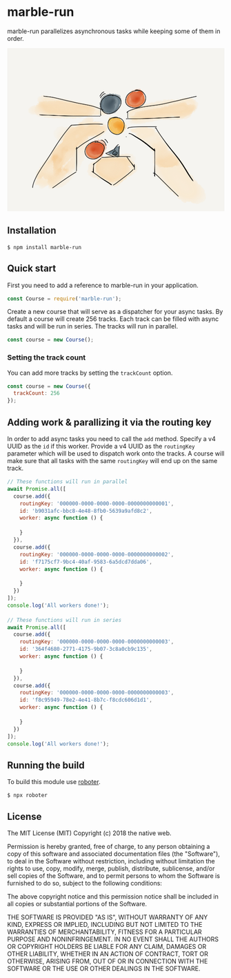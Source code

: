 # marble-run

marble-run parallelizes asynchronous tasks while keeping some of them in order.

![marble-run](images/logo.png "marble-run")

## Installation

```shell
$ npm install marble-run
```

## Quick start

First you need to add a reference to marble-run in your application.

```javascript
const Course = require('marble-run');
```

Create a new course that will serve as a dispatcher for your async tasks. By default a course will create 256 tracks. Each track can be filled with async tasks and will be run in series. The tracks will run in parallel.

```javascript
const course = new Course();
```

### Setting the track count

You can add more tracks by setting the `trackCount` option.

```javascript
const course = new Course({
  trackCount: 256
});
```

## Adding work & parallizing it via the routing key

In order to add async tasks you need to call the `add` method. Specify a v4 UUID as the `id` if this worker. Provide a v4 UUID as the `routingKey` parameter which will be used to dispatch work onto the tracks. A course will make sure that all tasks with the same `routingKey` will end up on the same track.

```javascript
// These functions will run in parallel
await Promise.all([
  course.add({
    routingKey: '000000-0000-0000-0000-0000000000001',
    id: 'b9031afc-bbc8-4e48-8fb0-5639a9afd8c2',
    worker: async function () {

    }
  }),
  course.add({
    routingKey: '000000-0000-0000-0000-0000000000002',
    id: 'f7175cf7-9bc4-40af-9583-6a5dcd7dda06',
    worker: async function () {

    }
  })
]);
console.log('All workers done!');

// These functions will run in series
await Promise.all([
  course.add({
    routingKey: '000000-0000-0000-0000-0000000000003',
    id: '364f4680-2771-4175-9b07-3c8a0cb9c135',
    worker: async function () {

    }
  }),
  course.add({
    routingKey: '000000-0000-0000-0000-0000000000003',
    id: 'f8c95949-78e2-4e41-8b7c-f8cdc606d1d1',
    worker: async function () {

    }
  })
]);
console.log('All workers done!');

```

## Running the build

To build this module use [roboter](https://www.npmjs.com/package/roboter).

```shell
$ npx roboter
```

## License

The MIT License (MIT)
Copyright (c) 2018 the native web.

Permission is hereby granted, free of charge, to any person obtaining a copy of this software and associated documentation files (the "Software"), to deal in the Software without restriction, including without limitation the rights to use, copy, modify, merge, publish, distribute, sublicense, and/or sell copies of the Software, and to permit persons to whom the Software is furnished to do so, subject to the following conditions:

The above copyright notice and this permission notice shall be included in all copies or substantial portions of the Software.

THE SOFTWARE IS PROVIDED "AS IS", WITHOUT WARRANTY OF ANY KIND, EXPRESS OR IMPLIED, INCLUDING BUT NOT LIMITED TO THE WARRANTIES OF MERCHANTABILITY, FITNESS FOR A PARTICULAR PURPOSE AND NONINFRINGEMENT. IN NO EVENT SHALL THE AUTHORS OR COPYRIGHT HOLDERS BE LIABLE FOR ANY CLAIM, DAMAGES OR OTHER LIABILITY, WHETHER IN AN ACTION OF CONTRACT, TORT OR OTHERWISE, ARISING FROM, OUT OF OR IN CONNECTION WITH THE SOFTWARE OR THE USE OR OTHER DEALINGS IN THE SOFTWARE.
